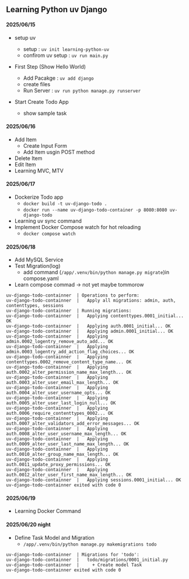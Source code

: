 ## Learning Python uv Django

#### 2025/06/15

- setup uv

  - setup : `uv init learning-python-uv`
  - confirom uv setup : `uv run main.py`

- First Step (Show Hello World)

  - Add Pacakge : `uv add django`
  - create files
  - Run Server : `uv run python manage.py runserver`

- Start Create Todo App
  - show sample task

#### 2025/06/16

- Add Item
  - Create Input Form
  - Add Item usgin POST method
- Delete Item
- Edit Item
- Learning MVC, MTV

#### 2025/06/17

- Dockerize Todo app
  - `docker build -t uv-django-todo .`
  - `docker run --name uv-django-todo-container -p 8080:8080 uv-django-todo`
- Learning uv sync command
- Implement Docker Compose watch for hot reloading
  - `docker compose watch`

#### 2025/06/18

- Add MySQL Service
- Test Migration(log)
  - add command (`/app/.venv/bin/python manage.py migrate`)in compose.yaml
- Learn compose commad → not yet maybe tommorow

```
uv-django-todo-containner  | Operations to perform:
uv-django-todo-containner  |   Apply all migrations: admin, auth, contenttypes, sessions
uv-django-todo-containner  | Running migrations:
uv-django-todo-containner  |   Applying contenttypes.0001_initial... OK
uv-django-todo-containner  |   Applying auth.0001_initial... OK
uv-django-todo-containner  |   Applying admin.0001_initial... OK
uv-django-todo-containner  |   Applying admin.0002_logentry_remove_auto_add... OK
uv-django-todo-containner  |   Applying admin.0003_logentry_add_action_flag_choices... OK
uv-django-todo-containner  |   Applying contenttypes.0002_remove_content_type_name... OK
uv-django-todo-containner  |   Applying auth.0002_alter_permission_name_max_length... OK
uv-django-todo-containner  |   Applying auth.0003_alter_user_email_max_length... OK
uv-django-todo-containner  |   Applying auth.0004_alter_user_username_opts... OK
uv-django-todo-containner  |   Applying auth.0005_alter_user_last_login_null... OK
uv-django-todo-containner  |   Applying auth.0006_require_contenttypes_0002... OK
uv-django-todo-containner  |   Applying auth.0007_alter_validators_add_error_messages... OK
uv-django-todo-containner  |   Applying auth.0008_alter_user_username_max_length... OK
uv-django-todo-containner  |   Applying auth.0009_alter_user_last_name_max_length... OK
uv-django-todo-containner  |   Applying auth.0010_alter_group_name_max_length... OK
uv-django-todo-containner  |   Applying auth.0011_update_proxy_permissions... OK
uv-django-todo-containner  |   Applying auth.0012_alter_user_first_name_max_length... OK
uv-django-todo-containner  |   Applying sessions.0001_initial... OK
uv-django-todo-containner exited with code 0
```

#### 2025/06/19

- Learning Docker Command

#### 2025/06/20 night

- Define Task Model and Migration
  - `/app/.venv/bin/python manage.py makemigrations todo `

```
uv-django-todo-containner  | Migrations for 'todo':
uv-django-todo-containner  |   todo/migrations/0001_initial.py
uv-django-todo-containner  |     + Create model Task
uv-django-todo-containner exited with code 0
```
